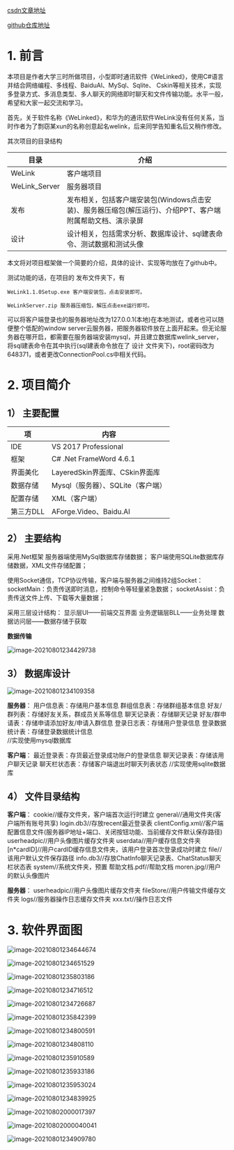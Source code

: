 [csdn文章地址](https://blog.csdn.net/qq_42283621/article/details/119305659)

[github仓库地址](https://github.com/Last-Malloc/WeLink-IM_Software)

# 1. 前言

本项目是作者大学三时所做项目，小型即时通讯软件《WeLinked》，使用C#语言并结合网络编程、多线程、BaiduAl、MySql、Sqlite、
Cskin等相关技术，实现多登录方式、多消息类型、多人聊天的网络即时聊天和文件传输功能。水平一般，希望和大家一起交流和学习。

首先，关于软件名称《WeLinked》，和华为的通讯软件WeLink没有任何关系，当时作者为了剽窃某xun的名称创意起名welink，后来同学告知重名后又稍作修改。

其次项目的目录结构

| 目录          | 介绍                                                         |
| ------------- | ------------------------------------------------------------ |
| WeLink        | 客户端项目                                                   |
| WeLink_Server | 服务器项目                                                   |
| 发布          | 发布相关，包括客户端安装包(Windows点击安装)、服务器压缩包(解压运行)、介绍PPT、客户端附属帮助文档、演示录屏 |
| 设计          | 设计相关，包括需求分析、数据库设计、sql建表命令、测试数据和测试头像 |



本文将对项目框架做一个简要的介绍，具体的设计、实现等均放在了github中。

测试功能的话，在项目的 发布文件夹下，有

	WeLink1.1.0Setup.exe 客户端安装包，点击安装即可。
	
	WeLinkServer.zip 服务器压缩包，解压点击exe运行即可。

可以将客户端登录也的服务器地址改为127.0.0.1(本地)在本地测试，或者也可以随便整个低配的window server云服务器，把服务器软件放在上面开起来。但无论服务器在哪开启，都需要在服务器端安装mysql，并且建立数据库welink_server，将sql建表命令在其中执行(sql建表命令放在了 设计 文件夹下)，root密码改为648371，或者更改ConnectionPool.cs中相关代码。

# 2. 项目简介

## 1） 主要配置

| 项        | 内容                              |
| --------- | --------------------------------- |
| IDE       | VS 2017 Professional              |
| 框架      | C# .Net FrameWord 4.6.1           |
| 界面美化  | LayeredSkin界面库、CSkin界面库    |
| 数据存储  | Mysql（服务器）、SQLite（客户端） |
| 配置存储  | XML（客户端）                     |
| 第三方DLL | AForge.Video、Baidu.AI            |

## 2） 主要结构

采用.Net框架
服务器端使用MySql数据库存储数据；
客户端使用SQLite数据库存储数据，XML文件存储配置；



使用Socket通信，TCP协议传输，客户端与服务器之间维持2组Socket：
	socketMain：负责传送即时消息，控制命令等轻量紧急数据；
	socketAssist：负责传送文件上传、下载等大量数据；



采用三层设计结构：
	显示层UI——前端交互界面
	业务逻辑层BLL——业务处理
	数据访问层——数据存储于获取
	

**数据传输**

![image-20210801234429738](https://img-blog.csdnimg.cn/img_convert/7ae412cd2492afd5e6385906106016c4.png)

## 3） 数据库设计

![image-20210801234109358](https://img-blog.csdnimg.cn/img_convert/50791bf0e493ab5d26c9a8b7dd685039.png)

**服务器**：
用户信息表：存储用户基本信息
群组信息表：存储群组基本信息
好友/群列表：存储好友关系，群成员关系等信息
聊天记录表：存储聊天记录
好友/群申请表：存储申请添加好友/申请入群信息
登录日志表：存储用户登录信息
登录数据统计表：存储登录数据统计信息  
//实现使用mysql数据库

**客户端**：
最近登录表：存货最近登录成功账户的登录信息
聊天记录表：存储该用户聊天记录
聊天栏状态表：存储客户端退出时聊天列表状态
//实现使用sqlite数据库

## 4） 文件目录结构

**客户端**：
cookie//缓存文件夹，客户端首次运行时建立
    general//通用文件夹(客户端所有账号共享)
        login.db3//存放recent最近登录表
        clientConfig.xml//客户端配置信息文件(服务器IP地址+端口、关闭按钮功能、当前缓存文件默认保存路径)
    userheadpic//用户头像图片缓存文件夹
    userdata//用户缓存信息文件夹
        [n*cardID]//用户cardID缓存信息文件夹，该用户登录首次登录成功时建立
            file//该用户默认文件保存路径
            info.db3//存放ChatInfo聊天记录表、ChatStatus聊天栏状态表
    system//系统文件夹，预置
        帮助文档.pdf//帮助文档
        moren.jpg//用户的默认头像图片

**服务器**：
userheadpic//用户头像图片缓存文件夹
fileStore//用户传输文件缓存文件夹
logs//服务器操作日志缓存文件夹
     xxx.txt//操作日志文件

# 3. 软件界面图

![image-20210801234644674](https://img-blog.csdnimg.cn/img_convert/113cc05d79905f136f8f3e7a0ede9eff.png)

![image-20210801234651529](https://img-blog.csdnimg.cn/img_convert/045849cbdb0614342ef5e126828f352d.png)

![image-20210801235803186](https://img-blog.csdnimg.cn/img_convert/6b128fcc824ca83351334dc3d32e4730.png)

![image-20210801234716512](https://img-blog.csdnimg.cn/img_convert/afe76f3aa6b812886bd45adcb112d593.png)

![image-20210801234726687](https://img-blog.csdnimg.cn/img_convert/bf6e0ca3b1d184b9e9f34b9e57a20194.png)

![image-20210801235842399](https://img-blog.csdnimg.cn/img_convert/ea6f7e6871cd40d4cc38be5dbd838600.png)

![image-20210801234800591](https://img-blog.csdnimg.cn/img_convert/420aeedb203e300d70edd74f8d848768.png)

![image-20210801234808110](https://img-blog.csdnimg.cn/img_convert/4b2b870a012ef4e5dd2709173e10c929.png)

![image-20210801235910589](https://img-blog.csdnimg.cn/img_convert/ea9980c4e4832825f36fe493508905c1.png)

![image-20210801235933186](https://img-blog.csdnimg.cn/img_convert/51b722cba023882fe9baab428939e181.png)

![image-20210801235953024](https://img-blog.csdnimg.cn/img_convert/67f3573d1501196809caba1cdc695864.png)

![image-20210801234839925](https://img-blog.csdnimg.cn/img_convert/72d8f7c89c9a20f8d364a518ac1b8222.png)

![image-20210802000017397](https://img-blog.csdnimg.cn/img_convert/fe569a09611d115b54c2e2497389bbe1.png)

![image-20210802000040041](https://img-blog.csdnimg.cn/img_convert/9a65499c9a9e781d7212c999b9ac3959.png)

![image-20210801234909780](https://img-blog.csdnimg.cn/img_convert/8e0f3986cbb376a3b3043ce58d38c279.png)
